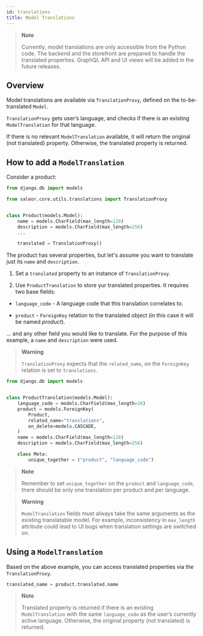 ```yaml
---
id: translations
title: Model Translations
---
```


> **Note**
>
> Currently, model translations are only accessible from the Python code. 
> The backend and the storefront are prepared to handle the translated properties.
> GraphQL API and UI views will be added in the future releases.


## Overview

Model translations are available via `TranslationProxy`, defined on the to-be-translated `Model`.

`TranslationProxy` gets user’s language, and checks if there is an existing `ModelTranslation` for that language. 

If there is no relevant `ModelTranslation` available, it will return the original (not translated) property. Otherwise, the translated property is returned.


## How to add a `ModelTranslation`

Consider a product:

```python
from django.db import models

from saleor.core.utils.translations import TranslationProxy


class Product(models.Model):
    name = models.CharField(max_length=128)
    description = models.CharField(max_length=256)
    ...

    translated = TranslationProxy()
```

The product has several properties, but let's assume you want to translate just its `name` and `description`.

1. Set a `translated` property to an instance of `TranslationProxy`.

2. Use `ProductTranslation` to store yur translated properties. It requires two base fields:


* `language_code` - A language code that this translation correlates to.

* `product` - `ForeignKey` relation to the translated object (in this case it will be named _product_).

… and any other field you would like to translate. For the purpose of this example, a `name` and `description` were used.

> **Warning**
> 
> `TranslationProxy` expects that the `related_name`, on the `ForeignKey` relation is set to `translations`.

```python
from django.db import models


class ProductTranslation(models.Model):
    language_code = models.CharField(max_length=10)
    product = models.ForeignKey(
        Product,
        related_name="translations",
        on_delete=models.CASCADE,
    )
    name = models.CharField(max_length=128)
    description = models.CharField(max_length=256)

    class Meta:
        unique_together = ("product", "language_code")
```

> **Note**
>
> Remember to set `unique_together` on the `product` and `language_code`, there should be only one translation per product and per language.

> **Warning**
>
> `ModelTranslation` fields must always take the same arguments as the existing translatable model.
> For example, inconsistency in `max_length` attribute could lead to UI bugs when translation settings are switched on.


## Using a `ModelTranslation`

Based on the above example, you can access translated properties via the `TranslationProxy`.

```python
translated_name = product.translated.name
```

> **Note**
>
> Translated property is returned if there is an existing `ModelTranslation` with the same `language_code` as the user’s currently active language. 
> Otherwise, the original property (not translated) is returned.